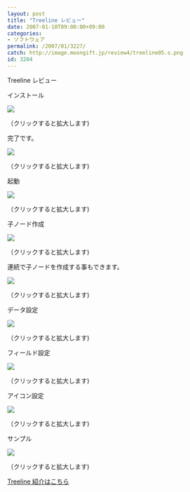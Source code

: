 ```yaml
---
layout: post
title: "Treeline レビュー"
date: 2007-01-10T09:00:00+09:00
categories:
- ソフトウェア
permalink: /2007/01/3227/
catch: http://image.moongift.jp/review4/treeline05.s.png
id: 3204
---
```

Treeline レビュー  
<!--more-->

インストール

  

[![](http://image.moongift.jp/review4/treeline01.s.png)](http://image.moongift.jp/review4/treeline01.png)  
  
（クリックすると拡大します)

  

完了です。

  

[![](http://image.moongift.jp/review4/treeline02.s.png)](http://image.moongift.jp/review4/treeline02.png)  
  
（クリックすると拡大します)

  

起動

  

[![](http://image.moongift.jp/review4/treeline03.s.png)](http://image.moongift.jp/review4/treeline03.png)  
  
（クリックすると拡大します)

  

子ノード作成

  

[![](http://image.moongift.jp/review4/treeline04.s.png)](http://image.moongift.jp/review4/treeline04.png)  
  
（クリックすると拡大します)

  

連続で子ノードを作成する事もできます。

  

[![](http://image.moongift.jp/review4/treeline05.s.png)](http://image.moongift.jp/review4/treeline05.png)  
  
（クリックすると拡大します)

  

データ設定

  

[![](http://image.moongift.jp/review4/treeline06.s.png)](http://image.moongift.jp/review4/treeline06.png)  
  
（クリックすると拡大します)

  

フィールド設定

  

[![](http://image.moongift.jp/review4/treeline07.s.png)](http://image.moongift.jp/review4/treeline07.png)  
  
（クリックすると拡大します)

  

アイコン設定

  

[![](http://image.moongift.jp/review4/treeline08.s.png)](http://image.moongift.jp/review4/treeline08.png)  
  
（クリックすると拡大します)

  

サンプル

  

[![](http://image.moongift.jp/review4/treeline09.s.png)](http://image.moongift.jp/review4/treeline09.png)  
  
（クリックすると拡大します)

  

[Treeline 紹介はこちら](http://oss.moongift.jp/intro/i-3225.html)

